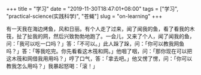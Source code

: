 +++
title = "学习"
date = "2019-11-30T18:47:01+08:00"
tags = ["学习", "practical-science(实践科学)", "苍蝇"]
slug = "on-learning"
+++

有一天我在海边烤鱼，风和日丽。有个人走了过来，闻了闻我的鱼，看了看我的木筏，扯了扯我的网，然后兴致勃勃地跑了。一会儿，又来了个人，闻了闻我的鱼，问：「我可以吃一口吗？」答：「不可以。」此人跺了跺，问：「你可以教我网鱼吗？」答：「等我吃完。你先看看这木筏和网。」他咽了咽，问：「那你现在可以把这木筏和网借我用用吗？」哼了口气，答：「拿去吧。」他又愣了愣，问：「你可以教我怎么用吗？」我暴起怒喝：「滚！」
